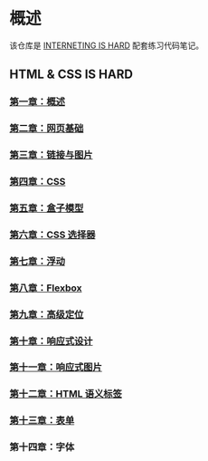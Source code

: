 # 概述

该仓库是 [INTERNETING IS HARD](https://internetingishard.com/) 配套练习代码笔记。

## HTML & CSS IS HARD

### [第一章：概述](https://github.com/Benbinbin/INTERNETING-IS-HARD/wiki/Chapter01_Introduction)

### [第二章：网页基础](https://github.com/Benbinbin/INTERNETING-IS-HARD/wiki/Chapter02_Basic_Web_Pages)

### [第三章：链接与图片](https://github.com/Benbinbin/INTERNETING-IS-HARD/wiki/Chapter03_Links_And_Images)

### [第四章：CSS](https://github.com/Benbinbin/INTERNETING-IS-HARD/wiki/Chapter04_Hello_CSS)

### [第五章：盒子模型](https://github.com/Benbinbin/INTERNETING-IS-HARD/wiki/Chapter05_CSS_Box_Model)

### [第六章：CSS 选择器](https://github.com/Benbinbin/INTERNETING-IS-HARD/wiki/Chapter06_CSS_Seletors)

### [第七章：浮动](https://github.com/Benbinbin/INTERNETING-IS-HARD/wiki/Chapter07_Floats)

### [第八章：Flexbox](https://github.com/Benbinbin/INTERNETING-IS-HARD/wiki/Chapter08_Flexbox)

### [第九章：高级定位](https://github.com/Benbinbin/INTERNETING-IS-HARD/wiki/Chapter09_Advanced_Positioning)

### [第十章：响应式设计](https://github.com/Benbinbin/INTERNETING-IS-HARD/wiki/Chapter10_Responsive_Design)

### [第十一章：响应式图片](https://github.com/Benbinbin/INTERNETING-IS-HARD/wiki/Chapter11_Responsive_Images)

### [第十二章：HTML 语义标签](https://github.com/Benbinbin/INTERNETING-IS-HARD/wiki/Chapter12_Semantic_HTML)

### [第十三章：表单](https://github.com/Benbinbin/INTERNETING-IS-HARD/wiki/Chapter13_HTML_Forms)

### 第十四章：字体
